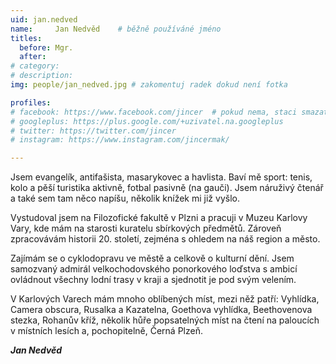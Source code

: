 ```yaml
---
uid: jan.nedved
name:     Jan Nedvěd  	# běžně používáné jméno
titles:
  before: Mgr.
  after: 
# category:
# description: 
img: people/jan_nedved.jpg # zakomentuj radek dokud není fotka

profiles:
# facebook: https://www.facebook.com/jincer  # pokud nema, staci smazat tuto radku
# googleplus: https://plus.google.com/+uzivatel.na.googleplus
# twitter: https://twitter.com/jincer
# instagram: https://www.instagram.com/jincermak/ 

---
```

Jsem evangelík, antifašista, masarykovec a havlista. Baví mě sport: tenis, kolo a pěší turistika aktivně, fotbal pasivně (na gauči). Jsem náruživý čtenář a také sem tam něco napíšu, několik knížek mi již vyšlo.

Vystudoval jsem na Filozofické fakultě v Plzni a pracuji v Muzeu Karlovy Vary, kde mám na starosti kuratelu sbírkových předmětů. Zároveň zpracovávám historii 20. století, zejména s ohledem na náš region a město.

Zajímám se o cyklodopravu ve městě a celkově o kulturní dění.
Jsem samozvaný admirál velkochodovského ponorkového loďstva s ambicí ovládnout všechny lodní trasy v kraji a sjednotit je pod svým velením.

V Karlových Varech mám mnoho oblíbených míst, mezi něž patří: Vyhlídka, Camera obscura, Rusalka a Kazatelna, Goethova vyhlídka, Beethovenova stezka, Rohanův kříž, několik hůře popsatelných míst na čtení na paloucích v místních lesích a, pochopitelně, Černá Plzeň.

***Jan Nedvěd***
